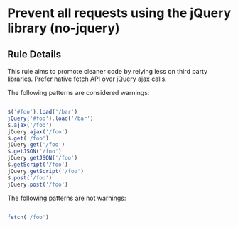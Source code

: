 # Prevent all requests using the jQuery library (no-jquery)

## Rule Details

This rule aims to promote cleaner code by relying less on third party libraries. Prefer native fetch API over jQuery ajax calls.

The following patterns are considered warnings:

```js

$('#foo').load('/bar')
jQuery('#foo').load('/bar')
$.ajax('/foo')
jQuery.ajax('/foo')
$.get('/foo')
jQuery.get('/foo')
$.getJSON('/foo')
jQuery.getJSON('/foo')
$.getScript('/foo')
jQuery.getScript('/foo')
$.post('/foo')
jQuery.post('/foo')

```

The following patterns are not warnings:

```js

fetch('/foo')

```
